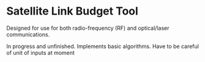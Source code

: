 # Satellite Link Budget Tool
Designed for use for both radio-frequency (RF) and optical/laser communications.

In progress and unfinished. Implements basic algorithms. Have to be careful of unit of inputs at moment
